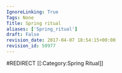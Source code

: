 ```yaml
---
IgnoreLinking: True
Tags: None
Title: Spring ritual
aliases: ['Spring_ritual']
draft: False
revision_date: 2017-04-07 18:54:15+00:00
revision_id: 50977
---
```


#REDIRECT [[:Category:Spring Ritual]]